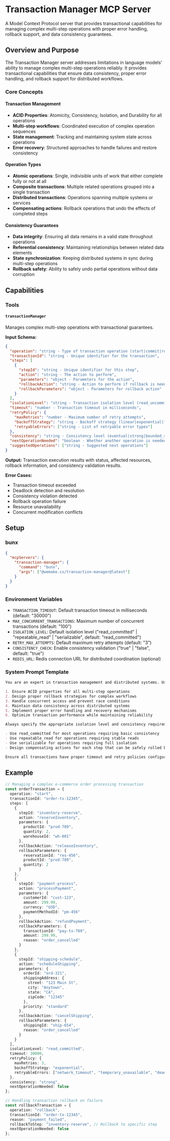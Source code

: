 # Transaction Manager MCP Server

A Model Context Protocol server that provides transactional capabilities for managing complex multi-step operations with
proper error handling, rollback support, and data consistency guarantees.

## Overview and Purpose

The Transaction Manager server addresses limitations in language models' ability to manage complex multi-step operations
reliably. It provides transactional capabilities that ensure data consistency, proper error handling, and rollback
support for distributed workflows.

### Core Concepts

#### Transaction Management

- **ACID Properties**: Atomicity, Consistency, Isolation, and Durability for all operations
- **Multi-step workflows**: Coordinated execution of complex operation sequences
- **State management**: Tracking and maintaining system state across operations
- **Error recovery**: Structured approaches to handle failures and restore consistency

#### Operation Types

- **Atomic operations**: Single, indivisible units of work that either complete fully or not at all
- **Composite transactions**: Multiple related operations grouped into a single transaction
- **Distributed transactions**: Operations spanning multiple systems or services
- **Compensating actions**: Rollback operations that undo the effects of completed steps

#### Consistency Guarantees

- **Data integrity**: Ensuring all data remains in a valid state throughout operations
- **Referential consistency**: Maintaining relationships between related data elements
- **State synchronization**: Keeping distributed systems in sync during multi-step operations
- **Rollback safety**: Ability to safely undo partial operations without data corruption

## Capabilities

### Tools

#### `transactionManager`

Manages complex multi-step operations with transactional guarantees.

**Input Schema:**

```json
{
  "operation": "string - Type of transaction operation (start|commit|rollback|checkpoint)",
  "transactionId": "string - Unique identifier for the transaction",
  "steps": [
    {
      "stepId": "string - Unique identifier for this step",
      "action": "string - The action to perform",
      "parameters": "object - Parameters for the action",
      "rollbackAction": "string - Action to perform if rollback is needed",
      "rollbackParameters": "object - Parameters for rollback action"
    }
  ],
  "isolationLevel": "string - Transaction isolation level (read_uncommitted|read_committed|repeatable_read|serializable)",
  "timeout": "number - Transaction timeout in milliseconds",
  "retryPolicy": {
    "maxRetries": "number - Maximum number of retry attempts",
    "backoffStrategy": "string - Backoff strategy (linear|exponential|fixed)",
    "retryableErrors": ["string - List of retryable error types"]
  },
  "consistency": "string - Consistency level (eventual|strong|bounded_staleness)",
  "nextOperationNeeded": "boolean - Whether another operation is needed",
  "suggestedOperations": ["string - Suggested next operations"]
}
```

**Output:** Transaction execution results with status, affected resources, rollback information, and consistency
validation results.

**Error Cases:**

- Transaction timeout exceeded
- Deadlock detection and resolution
- Consistency violation detected
- Rollback operation failure
- Resource unavailability
- Concurrent modification conflicts

## Setup

### bunx

```json
{
  "mcpServers": {
    "transaction-manager": {
      "command": "bunx",
      "args": ["@wemake.cx/transaction-manager@latest"]
    }
  }
}
```

### Environment Variables

- `TRANSACTION_TIMEOUT`: Default transaction timeout in milliseconds (default: "30000")
- `MAX_CONCURRENT_TRANSACTIONS`: Maximum number of concurrent transactions (default: "100")
- `ISOLATION_LEVEL`: Default isolation level ("read_committed" | "repeatable_read" | "serializable", default:
  "read_committed")
- `RETRY_MAX_ATTEMPTS`: Default maximum retry attempts (default: "3")
- `CONSISTENCY_CHECK`: Enable consistency validation ("true" | "false", default: "true")
- `REDIS_URL`: Redis connection URL for distributed coordination (optional)

### System Prompt Template

```markdown
You are an expert in transaction management and distributed systems. Use the transaction manager tool to:

1. Ensure ACID properties for all multi-step operations
2. Design proper rollback strategies for complex workflows
3. Handle concurrent access and prevent race conditions
4. Maintain data consistency across distributed systems
5. Implement proper error handling and recovery mechanisms
6. Optimize transaction performance while maintaining reliability

Always specify the appropriate isolation level and consistency requirements:

- Use read_committed for most operations requiring basic consistency
- Use repeatable_read for operations requiring stable reads
- Use serializable for operations requiring full isolation
- Design compensating actions for each step that can be safely rolled back

Ensure all transactions have proper timeout and retry policies configured.
```

## Example

```typescript
// Managing a complex e-commerce order processing transaction
const orderTransaction = {
  operation: "start",
  transactionId: "order-tx-12345",
  steps: [
    {
      stepId: "inventory-reserve",
      action: "reserveInventory",
      parameters: {
        productId: "prod-789",
        quantity: 2,
        warehouseId: "wh-001"
      },
      rollbackAction: "releaseInventory",
      rollbackParameters: {
        reservationId: "res-456",
        productId: "prod-789",
        quantity: 2
      }
    },
    {
      stepId: "payment-process",
      action: "processPayment",
      parameters: {
        customerId: "cust-123",
        amount: 299.99,
        currency: "USD",
        paymentMethodId: "pm-456"
      },
      rollbackAction: "refundPayment",
      rollbackParameters: {
        transactionId: "pay-tx-789",
        amount: 299.99,
        reason: "order_cancelled"
      }
    },
    {
      stepId: "shipping-schedule",
      action: "scheduleShipping",
      parameters: {
        orderId: "ord-321",
        shippingAddress: {
          street: "123 Main St",
          city: "Anytown",
          state: "CA",
          zipCode: "12345"
        },
        priority: "standard"
      },
      rollbackAction: "cancelShipping",
      rollbackParameters: {
        shippingId: "ship-654",
        reason: "order_cancelled"
      }
    }
  ],
  isolationLevel: "read_committed",
  timeout: 30000,
  retryPolicy: {
    maxRetries: 3,
    backoffStrategy: "exponential",
    retryableErrors: ["network_timeout", "temporary_unavailable", "deadlock"]
  },
  consistency: "strong",
  nextOperationNeeded: false
};

// Handling transaction rollback on failure
const rollbackTransaction = {
  operation: "rollback",
  transactionId: "order-tx-12345",
  reason: "payment_failed",
  rollbackToStep: "inventory-reserve", // Rollback to specific step
  nextOperationNeeded: false
};
```
